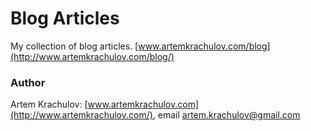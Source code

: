 # Blog Articles

My collection of blog articles. [www.artemkrachulov.com/blog](http://www.artemkrachulov.com/blog/)

### Author

Artem Krachulov: [www.artemkrachulov.com](http://www.artemkrachulov.com/), email [artem.krachulov@gmail.com](mailto:artem.krachulov@gmail.com)